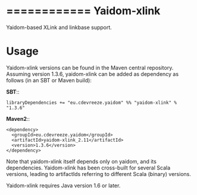 ============
Yaidom-xlink
============

Yaidom-based XLink and linkbase support.

Usage
=====

Yaidom-xlink versions can be found in the Maven central repository. Assuming version 1.3.6, yaidom-xlink can be added as dependency
as follows (in an SBT or Maven build):

**SBT**::

    libraryDependencies += "eu.cdevreeze.yaidom" %% "yaidom-xlink" % "1.3.6"

**Maven2**::

    <dependency>
      <groupId>eu.cdevreeze.yaidom</groupId>
      <artifactId>yaidom-xlink_2.11</artifactId>
      <version>1.3.6</version>
    </dependency>

Note that yaidom-xlink itself depends only on yaidom, and its dependencies.
Yaidom-xlink has been cross-built for several Scala versions, leading to artifactIds referring to different Scala (binary) versions.

Yaidom-xlink requires Java version 1.6 or later.

